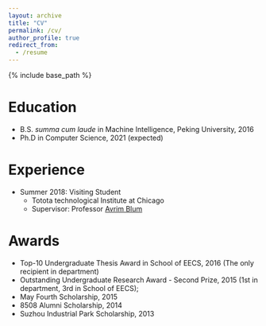 ```yaml
---
layout: archive
title: "CV"
permalink: /cv/
author_profile: true
redirect_from:
  - /resume
---
```


{% include base_path %}

Education
======
* B.S. *summa cum laude* in Machine Intelligence, Peking University, 2016
* Ph.D in Computer Science, 2021 (expected)

Experience
======
* Summer 2018: Visiting Student
  * Totota technological Institute at Chicago
  * Supervisor: Professor [Avrim Blum](http://ttic.uchicago.edu/~avrim/)


Awards
======
- Top-10 Undergraduate Thesis Award in School of EECS, 2016
  (The only recipient in department)
- Outstanding Undergraduate Research Award - Second Prize, 2015
  (1st in department, 3rd in School of EECS);
- May Fourth Scholarship, 2015
- 8508 Alumni Scholarship, 2014
- Suzhou Industrial Park Scholarship, 2013